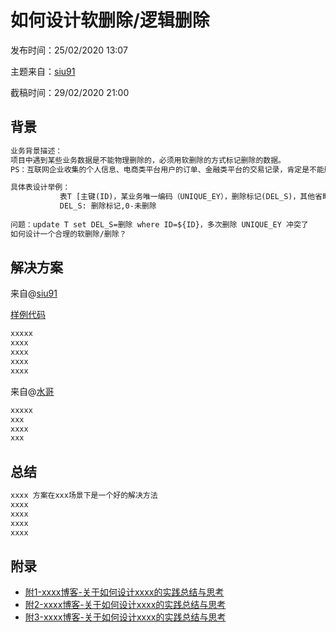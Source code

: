 # 如何设计软删除/逻辑删除

发布时间：25/02/2020 13:07

主题来自：[siu91](https://github.com/siu91)  

截稿时间：29/02/2020 21:00



## 背景

```txt
业务背景描述：
项目中遇到某些业务数据是不能物理删除的，必须用软删除的方式标记删除的数据。
PS：互联网企业收集的个人信息、电商类平台用户的订单、金融类平台的交易记录，肯定是不能删除

具体表设计举例：
           表T [主键(ID)，某业务唯一编码（UNIQUE_EY），删除标记(DEL_S)，其他省略]
           DEL_S: 删除标记,0-未删除
           
问题：update T set DEL_S=删除 where ID=${ID}，多次删除 UNIQUE_EY 冲突了
如何设计一个合理的软删除/删除？
```



## 解决方案

来自@[siu91](https://github.com/siu91) 

[样例代码](../demo/demo1.md)

```txt
xxxxx  
xxxx
xxxx
xxxx
xxxx
```

来自@[水哥](https://github.com/siu91) 

```txt
xxxxx
xxx
xxxx
xxx
```



## 总结

```txt
xxxx 方案在xxx场景下是一个好的解决方法
xxxx
xxxx
xxxx
xxxx
```



## 附录

- [附1-xxxx博客-关于如何设计xxxx的实践总结与思考](https://github.com/)
- [附2-xxxx博客-关于如何设计xxxx的实践总结与思考](https://github.com/)
- [附3-xxxx博客-关于如何设计xxxx的实践总结与思考](https://github.com/)
